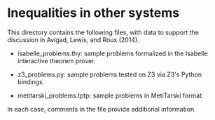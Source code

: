 Inequalities in other systems
=============================

This directory contains the following files, with data to support the discussion in Avigad, Lewis, and Roux (2014).

* isabelle_problems.thy: sample problems formalized in the Isabelle interactive theorem prover.

* z3_problems.py: sample problems tested on Z3 via Z3's Python bindings.

* metitarski_problems.tptp: sample problems in MetiTarski format.

In each case, comments in the file provide additional information. 

